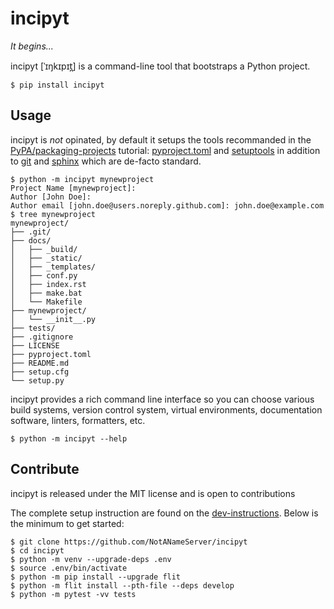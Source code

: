 # incipyt

*It begins...*

incipyt \[ˈɪŋkɪpɪt̪\] is a command-line tool that bootstraps a Python project.

	$ pip install incipyt

## Usage

incipyt is *not* opinated, by default it setups the tools recommanded in the
[PyPA/packaging-projects] tutorial: [pyproject.toml] and [setuptools] in
addition to [git] and [sphinx] which are de-facto standard.

	$ python -m incipyt mynewproject
	Project Name [mynewproject]:
	Author [John Doe]:
	Author email [john.doe@users.noreply.github.com]: john.doe@example.com
	$ tree mynewproject
	mynewproject/
	├── .git/
	├── docs/
	│   ├── _build/
	│   ├── _static/
	│   ├── _templates/
	│   ├── conf.py
	│   ├── index.rst
	│   ├── make.bat
	│   └── Makefile
	├── mynewproject/
	│   └── __init__.py
	├── tests/
	├── .gitignore
	├── LICENSE
	├── pyproject.toml
	├── README.md
	├── setup.cfg
	└── setup.py

incipyt provides a rich command line interface so you can choose various build
systems, version control system, virtual environments, documentation software,
linters, formatters, etc.

	$ python -m incipyt --help

## Contribute

incipyt is released under the MIT license and is open to contributions

The complete setup instruction are found on the [dev-instructions]. Below is the minimum to get started:

    $ git clone https://github.com/NotANameServer/incipyt
    $ cd incipyt
    $ python -m venv --upgrade-deps .env
	$ source .env/bin/activate
    $ python -m pip install --upgrade flit
    $ python -m flit install --pth-file --deps develop
    $ python -m pytest -vv tests

[PyPA/packaging-projects]: https://packaging.python.org/tutorials/packaging-projects/
[pyproject.toml]: https://www.python.org/dev/peps/pep-0518/
[setuptools]: https://pypi.org/project/setuptools/
[git]: https://git-scm.com/
[sphinx]: https://www.sphinx-doc.org/en/master/
[dev-instructions]: https://github.com/NotANameServer/incipyt/wiki/Developper-instructions
